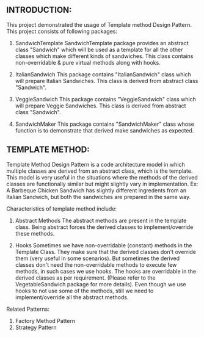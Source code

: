INTRODUCTION:
-------------

This project demonstrated the usage of Template method Design Pattern. This project consists of following packages:

1. SandwichTemplate
SandwichTemplate package provides an abstract class "Sandwich" which will be used as a template for all the other classes which make different kinds of sandwiches. This class contains non-overridable & pure virtual methods along with hooks. 

2. ItalianSandwich
This package contains "ItalianSandwich" class which will prepare Italian Sandwiches. This class is derived from abstract class "Sandwich".

3. VeggieSandwich
This package contains "VeggieSandwich" class which will prepare Veggie Sandwiches. This class is derived from abstract class "Sandwich".

4. SandwichMaker
This package contains "SandwichMaker" class whose function is to demonstrate that derived make sandwiches as expected.


TEMPLATE METHOD:
----------------
Template Method Design Pattern is a code architecture model in which multiple classes are derived from an abstract class, which is the template. This model is very useful in the situations where the methods of the derived classes are functionally similar but might slightly vary in implementation. 
Ex: A Barbeque Chicken Sandwich has slightly different ingredents from an Italian Sandwich, but both the sandwiches are prepared in the same way.


Characteristics of template method include:

1. Abstract Methods
The abstract methods are present in the template class. Being abstract forces the derived classes to implement/override these methods.

2. Hooks
Sometimes we have non-overridable (constant) methods in the Template Class. They make sure that the derived classes don't override them (very useful in some scenarios). But sometimes the derived classes don't need the non-overridable methods to execute few methods, in such cases we use hooks. The hooks are overridable in the derived classes as per requirement. (Please refer to the VegetableSandwich package for more details).
Even though we use hooks to not use some of the methods, still we need to implement/override all the abstract methods.


Related Patterns:
1. Factory Method Pattern
2. Strategy Pattern
